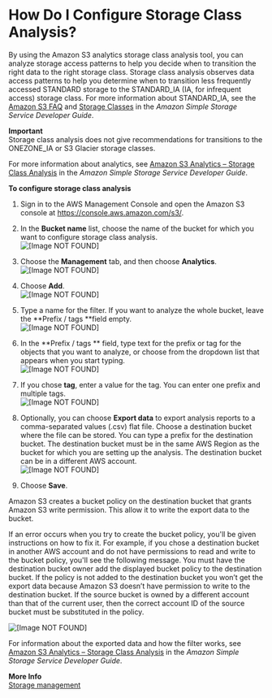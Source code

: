 # How Do I Configure Storage Class Analysis?<a name="configure-analytics-storage-class"></a>

By using the Amazon S3 analytics storage class analysis tool, you can analyze storage access patterns to help you decide when to transition the right data to the right storage class\. Storage class analysis observes data access patterns to help you determine when to transition less frequently accessed STANDARD storage to the STANDARD\_IA \(IA, for infrequent access\) storage class\. For more information about STANDARD\_IA, see the [Amazon S3 FAQ](https://aws.amazon.com/s3/faqs/#sia) and [Storage Classes](https://docs.aws.amazon.com/AmazonS3/latest/dev/storage-class-intro.html) in the *Amazon Simple Storage Service Developer Guide*\.

**Important**  
Storage class analysis does not give recommendations for transitions to the ONEZONE\_IA or S3 Glacier storage classes\.

For more information about analytics, see [Amazon S3 Analytics – Storage Class Analysis](https://docs.aws.amazon.com/AmazonS3/latest/dev/analytics-storage-class.html) in the *Amazon Simple Storage Service Developer Guide*\.

**To configure storage class analysis**

1. Sign in to the AWS Management Console and open the Amazon S3 console at [https://console\.aws\.amazon\.com/s3/](https://console.aws.amazon.com/s3/)\.

1. In the **Bucket name** list, choose the name of the bucket for which you want to configure storage class analysis\.  
![\[Image NOT FOUND\]](http://docs.aws.amazon.com/AmazonS3/latest/user-guide/images/choose-bucket-name.png)

1. Choose the **Management** tab, and then choose **Analytics**\.  
![\[Image NOT FOUND\]](http://docs.aws.amazon.com/AmazonS3/latest/user-guide/images/choose-management-tab.png)

1. Choose **Add**\.  
![\[Image NOT FOUND\]](http://docs.aws.amazon.com/AmazonS3/latest/user-guide/images/storage-class-analysis-add-filter.png)

1. Type a name for the filter\. If you want to analyze the whole bucket, leave the **Prefix / tags **field empty\.  
![\[Image NOT FOUND\]](http://docs.aws.amazon.com/AmazonS3/latest/user-guide/images/storage-class-analysis-filter.png)

1. In the **Prefix / tags ** field, type text for the prefix or tag for the objects that you want to analyze, or choose from the dropdown list that appears when you start typing\.  
![\[Image NOT FOUND\]](http://docs.aws.amazon.com/AmazonS3/latest/user-guide/images/storage-class-analysis-prefix.png)

1. If you chose **tag**, enter a value for the tag\. You can enter one prefix and multiple tags\.  
![\[Image NOT FOUND\]](http://docs.aws.amazon.com/AmazonS3/latest/user-guide/images/storage-class-analysis-tag.png)

1. Optionally, you can choose **Export data** to export analysis reports to a comma\-separated values \(\.csv\) flat file\. Choose a destination bucket where the file can be stored\. You can type a prefix for the destination bucket\. The destination bucket must be in the same AWS Region as the bucket for which you are setting up the analysis\. The destination bucket can be in a different AWS account\.   
![\[Image NOT FOUND\]](http://docs.aws.amazon.com/AmazonS3/latest/user-guide/images/storage-class-analysis-export.png)

1. Choose **Save**\.

 Amazon S3 creates a bucket policy on the destination bucket that grants Amazon S3 write permission\. This allow it to write the export data to the bucket\. 

 If an error occurs when you try to create the bucket policy, you'll be given instructions on how to fix it\. For example, if you chose a destination bucket in another AWS account and do not have permissions to read and write to the bucket policy, you'll see the following message\. You must have the destination bucket owner add the displayed bucket policy to the destination bucket\. If the policy is not added to the destination bucket you won’t get the export data because Amazon S3 doesn’t have permission to write to the destination bucket\. If the source bucket is owned by a different account than that of the current user, then the correct account ID of the source bucket must be substituted in the policy\.

![\[Image NOT FOUND\]](http://docs.aws.amazon.com/AmazonS3/latest/user-guide/images/analytics-bucket-policy.png)

For information about the exported data and how the filter works, see [Amazon S3 Analytics – Storage Class Analysis](https://docs.aws.amazon.com/AmazonS3/latest/dev/analytics-storage-class.html) in the *Amazon Simple Storage Service Developer Guide*\.

**More Info**  
 [Storage management](storage-management.md)